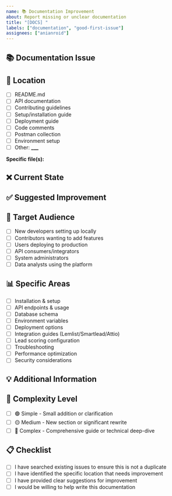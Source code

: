 ```yaml
---
name: 📚 Documentation Improvement
about: Report missing or unclear documentation
title: "[DOCS] "
labels: ["documentation", "good-first-issue"]
assignees: ["anianroid"]
---
```


## 📚 Documentation Issue

<!-- What documentation needs improvement? -->

## 📍 Location

<!-- Where is the documentation that needs improvement? -->

- [ ] README.md
- [ ] API documentation
- [ ] Contributing guidelines
- [ ] Setup/installation guide
- [ ] Deployment guide
- [ ] Code comments
- [ ] Postman collection
- [ ] Environment setup
- [ ] Other: ****\_\_\_****

**Specific file(s):**

<!-- e.g., README.md lines 45-60, src/routes/syncRoutes.js -->

## ❌ Current State

<!-- What is currently missing, unclear, or incorrect? -->

## ✅ Suggested Improvement

<!-- How should the documentation be improved? -->

## 🎯 Target Audience

<!-- Who would benefit from this documentation improvement? -->

- [ ] New developers setting up locally
- [ ] Contributors wanting to add features
- [ ] Users deploying to production
- [ ] API consumers/integrators
- [ ] System administrators
- [ ] Data analysts using the platform

## 📊 Specific Areas

<!-- Check all relevant areas that need documentation -->

- [ ] Installation & setup
- [ ] API endpoints & usage
- [ ] Database schema
- [ ] Environment variables
- [ ] Deployment options
- [ ] Integration guides (Lemlist/Smartlead/Attio)
- [ ] Lead scoring configuration
- [ ] Troubleshooting
- [ ] Performance optimization
- [ ] Security considerations

## 💡 Additional Information

<!-- Any examples, screenshots, or context that would help -->

## 🔧 Complexity Level

<!-- How complex would this documentation be to create? -->

- [ ] 🟢 Simple - Small addition or clarification
- [ ] 🟡 Medium - New section or significant rewrite
- [ ] 🔴 Complex - Comprehensive guide or technical deep-dive

## 📋 Checklist

- [ ] I have searched existing issues to ensure this is not a duplicate
- [ ] I have identified the specific location that needs improvement
- [ ] I have provided clear suggestions for improvement
- [ ] I would be willing to help write this documentation
